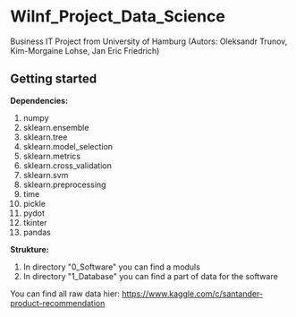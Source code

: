 # WiInf_Project_Data_Science

Business IT Project from University of Hamburg (Autors: Oleksandr Trunov, Kim-Morgaine Lohse, Jan Eric Friedrich)


## Getting started

**Dependencies:**
1. numpy
2. sklearn.ensemble
3. sklearn.tree
4. sklearn.model_selection
5. sklearn.metrics
6. sklearn.cross_validation
7. sklearn.svm
8. sklearn.preprocessing
9. time
10. pickle
11. pydot
12. tkinter
13. pandas

**Strukture:**
1. In directory "0_Software" you can find a moduls
2. In directory "1_Database" you can find a part of data for the software

You can find all raw data hier: https://www.kaggle.com/c/santander-product-recommendation